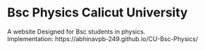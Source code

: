 <h1>Bsc Physics Calicut University</h1>
A website Designed for Bsc students in physics.
<br>Implementation: https://abhinavpb-249.github.io/CU-Bsc-Physics/
